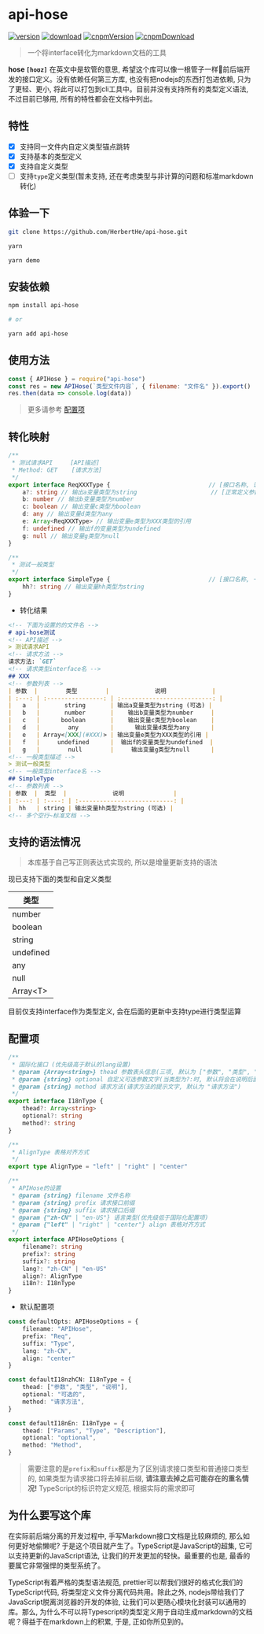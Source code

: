 # api-hose

[![version](https://img.shields.io/npm/v/api-hose.svg)](https://www.npmjs.com/package/api-hose)
[![download](https://img.shields.io/npm/dm/api-hose.svg)](https://www.npmjs.com/package/api-hose)
[![cnpmVersion](https://cnpmjs.org/badge/v/api-hose.svg)](https://cnpmjs.org/package/api-hose)
[![cnpmDownload](https://cnpmjs.org/badge/d/api-hose.svg)](https://cnpmjs.org/package/api-hose)

> 一个将interface转化为markdown文档的工具

**hose `[hoʊz]`** 在英文中是软管的意思, 希望这个库可以像一根管子一样🔗前后端开发的接口定义。没有依赖任何第三方库, 也没有把nodejs的东西打包进依赖, 只为了更轻、更小, 将此可以打包到cli工具中。目前并没有支持所有的类型定义语法, 不过目前已够用, 所有的特性都会在文档中列出。

## 特性

- [x] 支持同一文件内自定义类型锚点跳转
- [x] 支持基本的类型定义
- [x] 支持自定义类型
- [ ] 支持`type`定义类型(暂未支持, 还在考虑类型与非计算的问题和标准markdown转化)

## 体验一下

```bash
git clone https://github.com/HerbertHe/api-hose.git

yarn

yarn demo
```

## 安装依赖

```bash
npm install api-hose

# or

yarn add api-hose
```

## 使用方法

```js
const { APIHose } = require("api-hose")
const res = new APIHose(`类型文件内容`, { filename: "文件名" }).export()
res.then(data => console.log(data))
```

> 更多请参考 [配置项](#配置项)

## 转化映射

```typescript
/**
 * 测试请求API     [API描述]
 * Method: GET    [请求方法]
 */
export interface ReqXXXType {                            // [接口名称, 请求类型接口会被去掉前后缀, 后面详述]
    a?: string // 输出a变量类型为string                     // [正常定义参数接口, 类型支持为白名单制]
    b: number // 输出b变量类型为number
    c: boolean // 输出变量c类型为boolean
    d: any // 输出变量d类型为any
    e: Array<ReqXXXType> // 输出变量e类型为XXX类型的引用
    f: undefined // 输出f的变量类型为undefined
    g: null // 输出变量g类型为null
}

/**
 * 测试一般类型
 */
export interface SimpleType {                            // [接口名称, 一般类型的接口]
    hh?: string // 输出变量hh类型为string
}
```

- 转化结果

```markdown
<!-- 下面为设置的的文件名 -->
# api-hose测试
<!-- API描述 -->
> 测试请求API
<!-- 请求方法 -->
请求方法: `GET`
<!-- 请求类型interface名 -->
## XXX
<!-- 参数列表 -->
| 参数  |        类型        |             说明             |
| :---: | :----------------: | :--------------------------: |
|   a   |       string       | 输出a变量类型为string (可选) |
|   b   |       number       |    输出b变量类型为number     |
|   c   |      boolean       |    输出变量c类型为boolean    |
|   d   |        any         |      输出变量d类型为any      |
|   e   | Array<[XXX](#XXX)> | 输出变量e类型为XXX类型的引用 |
|   f   |     undefined      |  输出f的变量类型为undefined  |
|   g   |        null        |     输出变量g类型为null      |
<!-- 一般类型描述 -->
> 测试一般类型
<!-- 一般类型interface名 -->
## SimpleType
<!-- 参数列表 -->
| 参数  |  类型  |             说明              |
| :---: | :----: | :---------------------------: |
|  hh   | string | 输出变量hh类型为string (可选) |
<!-- 多个空行~标准文档 -->
```

## 支持的语法情况

> 本库基于自己写正则表达式实现的, 所以是增量更新支持的语法

现已支持下面的类型和自定义类型

| 类型      |
| --------- |
| number    |
| boolean   |
| string    |
| undefined |
| any       |
| null      |
| Array\<T> |

目前仅支持interface作为类型定义, 会在后面的更新中支持type进行类型运算

## 配置项

```typescript
/**
 * 国际化接口 (优先级高于默认的lang设置)
 * @param {Array<string>} thead 参数表头信息(三项, 默认为 ["参数", "类型", "说明"])
 * @param {string} optional 自定义可选参数文字(当类型为?:时, 默认将会在说明后面添加 "可选")
 * @param {string} method 请求方法(请求方法的提示文字, 默认为 "请求方法")
 */
export interface I18nType {
    thead?: Array<string>
    optional?: string
    method?: string
}

/**
 * AlignType 表格对齐方式
 */
export type AlignType = "left" | "right" | "center"

/**
 * APIHose的设置
 * @param {string} filename 文件名称
 * @param {string} prefix 请求接口前缀
 * @param {string} suffix 请求接口后缀
 * @param {"zh-CN" | "en-US"} 语言类型(优先级低于国际化配置项)
 * @param {"left" | "right" | "center"} align 表格对齐方式
 */
export interface APIHoseOptions {
    filename?: string
    prefix?: string
    suffix?: string
    lang?: "zh-CN" | "en-US"
    align?: AlignType
    i18n?: I18nType
}
```

- 默认配置项

```typescript
const defaultOpts: APIHoseOptions = {
    filename: "APIHose",
    prefix: "Req",
    suffix: "Type",
    lang: "zh-CN",
    align: "center"
}

const defaultI18nzhCN: I18nType = {
    thead: ["参数", "类型", "说明"],
    optional: "可选的",
    method: "请求方法",
}

const defaultI18nEn: I18nType = {
    thead: ["Params", "Type", "Description"],
    optional: "optional",
    method: "Method",
}
```

> 需要注意的是`prefix`和`suffix`都是为了区别请求接口类型和普通接口类型的, 如果类型为请求接口将去掉前后缀, **请注意去掉之后可能存在的重名情况!**
> TypeScript的标识符定义规范, 根据实际的需求即可

## 为什么要写这个库

在实际前后端分离的开发过程中, 手写Markdown接口文档是比较麻烦的, 那么如何更好地偷懒呢? 于是这个项目就产生了。TypeScript是JavaScript的超集, 它可以支持更新的JavaScript语法, 让我们的开发更加的轻快。最重要的也是, 最香的要属它非常强悍的类型系统了。

TypeScript有着严格的类型语法规范, prettier可以帮我们很好的格式化我们的TypeScript代码, 将类型定义文件分离代码共用。除此之外, nodejs带给我们了JavaScript脱离浏览器的开发的体验, 让我们可以更随心模块化封装可以通用的库。那么, 为什么不可以将Typescript的类型定义用于自动生成markdown的文档呢？得益于在markdown上的积累, 于是, 正如你所见到的。

